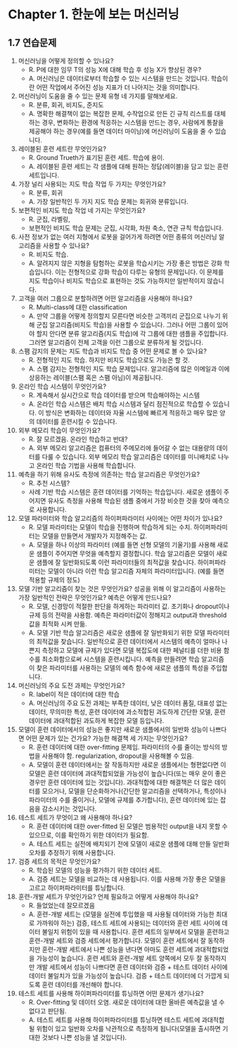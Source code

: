 # Chapter 1. 한눈에 보는 머신러닝

## 1.7 연습문제

1. 머신러닝을 어떻게 정의할 수 있나요?
   - R. P에 대한 임무 T의 성능 X에 대해 학습 후 성능 X가 향상된 경우?
   - A. 머신러닝은 데이터로부터 학습할 수 있는 시스템을 만드는 것입니다. 학습이란 어떤 작업에서 주어진 성능 지표가 더 나아지는 것을 의미합니다.
2. 머신러닝이 도움을 줄 수 있는 문제 유형 네 가지를 말해보세요.
   - R. 분류, 회귀, 비지도, 준지도
   - A. 명확한 해결책이 없는 복잡한 문제, 수작업으로 만든 긴 규칙 리스트를 대체하는 경우, 변화하는 환경에 적응하는 시스템을 만드는 경우, 사람에게 통찰을 제공해야 하는 경우(예를 들면 데이터 마이닝)에 머신러닝이 도움을 줄 수 있습니다.
3. 레이블된 훈련 세트란 무엇인가요?
   - R. Ground Trueth가 표기된 훈련 세트. 학습에 용이.
   - A. 레이블된 훈련 세트는 각 샘플에 대해 원하는 정답(레이블)을 담고 있는 훈련 세트입니다.
4. 가장 널리 사용되는 지도 학습 작업 두 가지는 무엇인가요?
   - R. 분류, 회귀
   - A. 가장 일반적인 두 가지 지도 학습 문제는 회귀와 분류입니다.
5. 보편적인 비지도 학습 작업 네 가지는 무엇인가요?
   - R. 군집, 라벨링, 
   - 보편적인 비지도 학습 문제는 군집, 시각화, 차원 축소, 연관 규칙 학습입니다.
6. 사전 정보가 없는 여러 지형에서 로봇을 걸어가게 하려면 어떤 종류의 머신러닝 알고리즘을 사용할 수 있나요?
   - R. 비지도 학습.
   - A. 알려지지 않은 지형을 탐험하는 로봇을 학습시키는 가장 좋은 방법은 강화 학습입니다. 이는 전형적으로 강화 학습이 다루는 유형의 문제입니다. 이 문제를 지도 학습이나 비지도 학습으로 표현하는 것도 가능하지만 일반적이지 않습니다.
7. 고객을 여러 그룹으로 분할하려면 어떤 알고리즘을 사용해야 하나요?
   - R. Multi-class에 대한 classification
   - A. 만약 그룹을 어떻게 정의할지 모른다면 비슷한 고객끼리 군집으로 나누기 위해 군집 알고리즘(비지도 학습)을 사용할 수 있습니다. 그러나 어떤 그룹이 있어야 할지 안다면 분류 알고리즘(지도 학습)에 각 그룹에 대한 샘플을 주입합니다. 그러면 알고리즘이 전체 고객을 이런 그룹으로 분류하게 될 것입니다.
8. 스팸 감지의 문제는 지도 학습과 비지도 학습 중 어떤 문제로 볼 수 있나요?
   - R. 전형적인 지도 학습. 하지만 비지도 학습으로도 가능은 할 것. 
   - A.  스팸 감지는 전형적인 지도 학습 문제입니다. 알고리즘에 많은 이메일과 이에 상응하는 레이블(스팸 혹은 스팸 아님)이 제공됩니다.
9. 온라인 학습 시스템이 무엇인가요?
   - R. 계속해서 실시간으로 학습 데이터를 받으며 학습해야하는 시스템
   - A. 온라인 학습 시스템은 배치 학습 시스템과 달리 점진적으로 학습할 수 있습니다. 이 방식은 변화하는 데이터와 자율 시스템에 빠르게 적응하고 매우 많은 양의 데이터를 훈련시킬 수 있습니다.
10. 외부 메모리 학습이 무엇인가요?
    - R. 잘 모르겠음. 온라인 학습하고 반대?
    - A. 외부 메모리 알고리즘은 컴퓨터의 주메모리에 들어갈 수 없는 대용량의 데이터를 다룰 수 있습니다. 외부 메모리 학습 알고리즘은 데이터를 미니배치로 나누고 온라인 학습 기법을 사용해 학습합니다.
11. 예측을 하기 위해 유사도 측정에 의존하는 학습 알고리즘은 무엇인가요?
    - R. 추천 시스템?
    - 사례 기반 학습 시스템은 훈련 데이터를 기억하는 학습입니다. 새로운 샘플이 주어지면 유사도 측정을 사용해 학습된 샘플 중에서 가장 비슷한 것을 찾아 예측으로 사용합니다.
12. 모델 파라미터와 학습 알고리즘의 하이퍼파라미터 사이에는 어떤 차이가 있나요?
    - R. 모델 파라미터는 모델이 학습을 진행하며 학습하게 되는 수치. 하이퍼파라미터는 모델을 만들면서 개발자가 지정해주는 값.
    - A. 모델을 하나 이상의 파라미터 (예를 들면 선형 모델의 기울기)를 사용해 새로운 샘플이 주어지면 무엇을 예측할지 결정합니다. 학습 알고리즘은 모델이 새로운 샘플에 잘 일반화되도록 이런 파라미터들의 최적값을 찾습니다. 하이퍼파라미터는 모델이 아니라 이런 학습 알고리즘 자체의 파라미터입니다. (예를 들면 적용할 규제의 정도)
13. 모델 기반 알고리즘이 찾는 것은 무엇인가요? 성공을 위해 이 알고리즘이 사용하는 가장 일반적인 전략은 무엇인가요? 예측은 어떻게 만드나요?
    - R. 모델, 신경망이 적절한 판단을 하게하는 파라미터 값. 초기화나 dropout이나 규제 등의 전략을 사용함. 예측은 파라미터값이 정해지고 output과 threshold 값을 최적화 시켜 만듦.
    - A. 모델 기반 학습 알고리즘은 새로운 샘플에 잘 일반화되기 위한 모델 파라미터의 최적값을 찾습니다. 일반적으로 훈련 데이터에서 시스템의 예측이 얼마나 나쁜지 측정하고 모델에 규제가 있다면 모델 복잡도에 대한 페널티를 더한 비용 함수를 최소화함으로써 시스템을 훈련시킵니다. 예측을 만들려면 학습 알고리즘이 찾은 파라미터를 사용하는 모델의 예측 함수에 새로운 샘플의 특성을 주입합니다.
14. 머신러닝의 주요 도전 과제는 무엇인가요?
    - R. label이 적은 데이터에 대한 학습
    - A. 머신러닝의 주요 도전 과제는 부족한 데이터, 낮은 데이터 품질, 대표성 없는 데이터, 무의미한 특성, 훈련 데이터에 과소적합된 과도하게 간단한 모델, 훈련 데이터에 과대적합된 과도하게 복잡한 모델 등입니다.
15. 모델이 훈련 데이터에서의 성능은 좋지만 새로운 샘플에서의 일반화 성능이 나쁘다면 어떤 문제가 있는 건가요? 가능한 해결책 세 가지는 무엇인가요?
    - R. 훈련 데이터에 대한 over-fitting 문제임. 파라미터의 수를 줄이는 방식의 방법을 사용해야 함. regularization, dropout을 사용해볼 수 있음.
    - A. 모델이 훈련 데이터에서는 잘 작동하지만 새로운 샘플에서는 형편없다면 이 모델은 훈련 데이터에 과대적합되었을 가능성이 높습니다(또는 매우 운이 좋은 경우만 훈련 데이터에 있는 것입니다). 과대적합에 대한 해결책은 더 많은 데이터를 모으거나, 모델을 단순화하거나(간단한 알고리즘을 선택하거나, 특성이나 파라미터의 수를 줄이거나, 모델에 규제를 추가합니다), 훈련 데이터에 있는 잡음을 감소시키는 것입니다.
16. 테스트 세트가 무엇이고 왜 사용해야 하나요?
    - R. 훈련 데이터에 대한 over-fitted 된 모델은 범용적인 output을 내지 못할 수 있으므로, 이를 확인하기 위한 데이터가 필요함.
    - A. 테스트 세트는 실전에 배치되기 전에 모델이 새로운 샘플에 대해 만들 일반화 오차를 추정하기 위해 사용합니다.
17. 검증 세트의 목적은 무엇인가요?
    - R. 학습된 모델의 성능을 평가하기 위한 데이터 세트.
    - A. 검증 세트는 모델을 비교하는 데 사용됩니다. 이를 사용해 가장 좋은 모델을 고르고 하이퍼파라미터를 튜닝합니다.
18. 훈련-개발 세트가 무엇인가요? 언제 필요하고 어떻게 사용해야 하나요?
    - R. 들었었는데 잘모르겠음
    - A. 훈련-개발 세트는 (모델을 실전에 투입했을 때 사용될 데이터와 가능한 최대로 가까워야 하는) 검증, 테스트 세트에 사용되는 데이터와 훈련 세트 사이에 데이터 불일치 위험이 있을 때 사용합니다. 훈련 세트의 일부에서 모델을 훈련하고 훈련-개발 세트와 검증 세트에서 평가합니다. 모델이 훈련 세트에서 잘 동작하지만 훈련-개발 세트에서 나쁜 성능을 낸다면 아마도 훈련 세트에 과대적합되었을 가능성이 높습니다. 훈련 세트와 훈련-개발 세트 양쪽에서 모두 잘 동작하지만 개발 세트에서 성능이 나쁘다면 훈련 데이터와 검증 + 테스트 데이터 사이에 데이터 불일치가 있을 가능성이 높습니다. 검증 + 테스트 데이터에 더 가깝게 되도록 훈련 데이터를 개선해야 합니다.
19. 테스트 세트를 사용해 하이퍼파라미터를 튜닝하면 어떤 문제가 생기나요?
    - R. Over-fitting 및 데이터 오염. 새로운 데이터에 대한 올바른 예측값을 낼 수 없다고 판단됨.
    - A. 테스트 세트를 사용해 하이퍼파라미터를 튜닝하면 테스트 세트에 과대적합될 위험이 있고 일반화 오차를 낙관적으로 측정하게 됩니다(모델을 출시하면 기대한 것보다 나쁜 성능을 낼 것입니다).